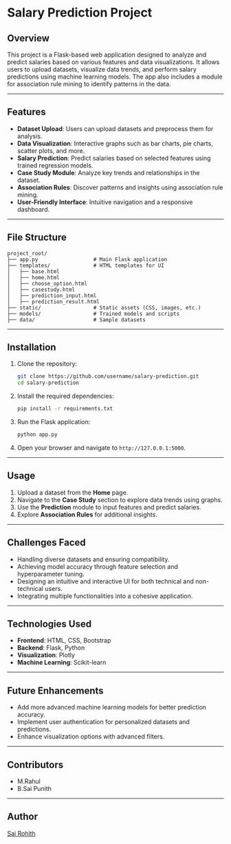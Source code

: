 # Salary Prediction Project

## Overview
This project is a Flask-based web application designed to analyze and predict salaries based on various features and data visualizations. It allows users to upload datasets, visualize data trends, and perform salary predictions using machine learning models. The app also includes a module for association rule mining to identify patterns in the data.

---

## Features
- **Dataset Upload**: Users can upload datasets and preprocess them for analysis.
- **Data Visualization**: Interactive graphs such as bar charts, pie charts, scatter plots, and more.
- **Salary Prediction**: Predict salaries based on selected features using trained regression models.
- **Case Study Module**: Analyze key trends and relationships in the dataset.
- **Association Rules**: Discover patterns and insights using association rule mining.
- **User-Friendly Interface**: Intuitive navigation and a responsive dashboard.

---

## File Structure
```
project_root/
├── app.py                  # Main Flask application
├── templates/              # HTML templates for UI
│   ├── base.html
│   ├── home.html
│   ├── choose_option.html
│   ├── casestudy.html
│   ├── prediction_input.html
│   ├── prediction_result.html
├── static/                 # Static assets (CSS, images, etc.)
├── models/                 # Trained models and scripts
├── data/                   # Sample datasets
```

---

## Installation
1. Clone the repository:
   ```bash
   git clone https://github.com/username/salary-prediction.git
   cd salary-prediction
   ```

2. Install the required dependencies:
   ```bash
   pip install -r requirements.txt
   ```

3. Run the Flask application:
   ```bash
   python app.py
   ```

4. Open your browser and navigate to `http://127.0.0.1:5000`.

---

## Usage
1. Upload a dataset from the **Home** page.
2. Navigate to the **Case Study** section to explore data trends using graphs.
3. Use the **Prediction** module to input features and predict salaries.
4. Explore **Association Rules** for additional insights.

---

## Challenges Faced
- Handling diverse datasets and ensuring compatibility.
- Achieving model accuracy through feature selection and hyperparameter tuning.
- Designing an intuitive and interactive UI for both technical and non-technical users.
- Integrating multiple functionalities into a cohesive application.

---

## Technologies Used
- **Frontend**: HTML, CSS, Bootstrap
- **Backend**: Flask, Python
- **Visualization**: Plotly
- **Machine Learning**: Scikit-learn

---

## Future Enhancements
- Add more advanced machine learning models for better prediction accuracy.
- Implement user authentication for personalized datasets and predictions.
- Enhance visualization options with advanced filters.


---

## Contributors
- M.Rahul
- B.Sai Punith
---

## Author
[Sai Rohith](https://github.com/sairohith24816)
